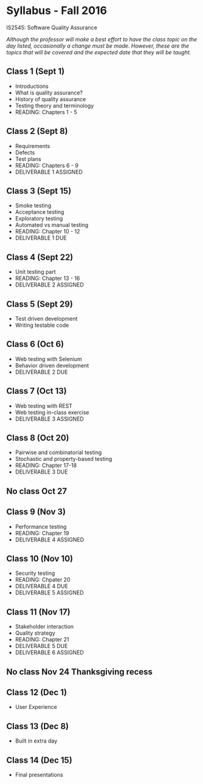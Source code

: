 # Syllabus - Fall 2016
IS2545: Software Quality Assurance

_Although the professor will make a best effort to have the class topic on the day listed, occasionally a change must be made.  However, these are the topics that will be covered and the expected date that they will be taught._

## Class 1 (Sept 1)
* Introductions
* What is quality assurance?
* History of quality assurance
* Testing theory and terminology
* READING: Chapters 1 - 5

## Class 2 (Sept 8)
* Requirements
* Defects
* Test plans
* READING: Chapters 6 - 9
* DELIVERABLE 1 ASSIGNED

## Class 3 (Sept 15)
* Smoke testing
* Acceptance testing
* Exploratory testing
* Automated vs manual testing
* READING: Chapter 10 - 12
* DELIVERABLE 1 DUE

## Class 4 (Sept 22)
* Unit testing part
* READING: Chapter 13 - 16
* DELIVERABLE 2 ASSIGNED

## Class 5 (Sept 29)
* Test driven development
* Writing testable code

## Class 6 (Oct 6)
* Web testing with Selenium
* Behavior driven development
* DELIVERABLE 2 DUE

## Class 7 (Oct 13)
* Web testing with REST
* Web testing in-class exercise
* DELIVERABLE 3 ASSIGNED

## Class 8 (Oct 20)
* Pairwise and combinatorial testing
* Stochastic and property-based testing
* READING: Chapter 17-18
* DELIVERABLE 3 DUE

## No class Oct 27

## Class 9 (Nov 3)
* Performance testing
* READING: Chapter 19
* DELIVERABLE 4 ASSIGNED

## Class 10 (Nov 10)
* Security testing
* READING: Chpater 20
* DELIVERABLE 4 DUE
* DELIVERABLE 5 ASSIGNED

## Class 11 (Nov 17)
* Stakeholder interaction
* Quality strategy
* READING: Chapter 21
* DELIVERABLE 5 DUE
* DELIVERABLE 6 ASSIGNED

## No class Nov 24 Thanksgiving recess

## Class 12 (Dec 1)
* User Experience

## Class 13 (Dec 8)
* Built in extra day

## Class 14 (Dec 15)
* Final presentations